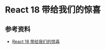 # React 18 带给我们的惊喜





## 参考资料

- [React 18 带给我们的惊喜](https://mp.weixin.qq.com/s/Pr5lMuL1ev7id9k2h2DTQQ)
